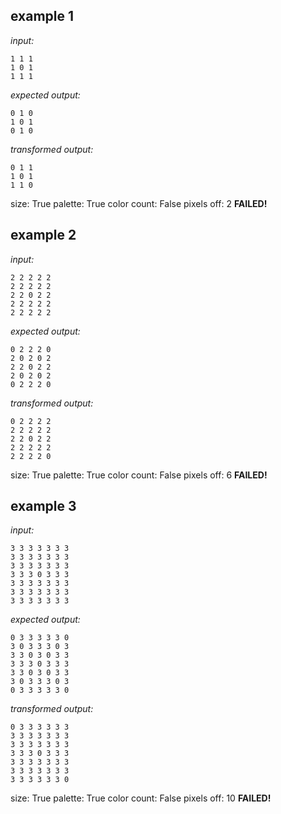 
## example 1
*input:*
```
1 1 1
1 0 1
1 1 1
```
*expected output:*
```
0 1 0
1 0 1
0 1 0
```
*transformed output:*
```
0 1 1
1 0 1
1 1 0
```
size: True
palette: True
color count: False
pixels off: 2
**FAILED!**

## example 2
*input:*
```
2 2 2 2 2
2 2 2 2 2
2 2 0 2 2
2 2 2 2 2
2 2 2 2 2
```
*expected output:*
```
0 2 2 2 0
2 0 2 0 2
2 2 0 2 2
2 0 2 0 2
0 2 2 2 0
```
*transformed output:*
```
0 2 2 2 2
2 2 2 2 2
2 2 0 2 2
2 2 2 2 2
2 2 2 2 0
```
size: True
palette: True
color count: False
pixels off: 6
**FAILED!**

## example 3
*input:*
```
3 3 3 3 3 3 3
3 3 3 3 3 3 3
3 3 3 3 3 3 3
3 3 3 0 3 3 3
3 3 3 3 3 3 3
3 3 3 3 3 3 3
3 3 3 3 3 3 3
```
*expected output:*
```
0 3 3 3 3 3 0
3 0 3 3 3 0 3
3 3 0 3 0 3 3
3 3 3 0 3 3 3
3 3 0 3 0 3 3
3 0 3 3 3 0 3
0 3 3 3 3 3 0
```
*transformed output:*
```
0 3 3 3 3 3 3
3 3 3 3 3 3 3
3 3 3 3 3 3 3
3 3 3 0 3 3 3
3 3 3 3 3 3 3
3 3 3 3 3 3 3
3 3 3 3 3 3 0
```
size: True
palette: True
color count: False
pixels off: 10
**FAILED!**
